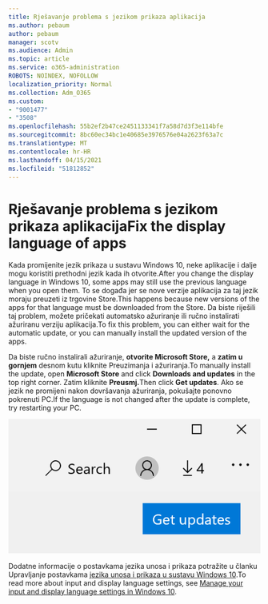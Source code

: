 ```yaml
---
title: Rješavanje problema s jezikom prikaza aplikacija
ms.author: pebaum
author: pebaum
manager: scotv
ms.audience: Admin
ms.topic: article
ms.service: o365-administration
ROBOTS: NOINDEX, NOFOLLOW
localization_priority: Normal
ms.collection: Adm_O365
ms.custom:
- "9001477"
- "3508"
ms.openlocfilehash: 55b2ef2b47ce2451133341f7a58d7d3f3e114bfe
ms.sourcegitcommit: 8bc60ec34bc1e40685e3976576e04a2623f63a7c
ms.translationtype: MT
ms.contentlocale: hr-HR
ms.lasthandoff: 04/15/2021
ms.locfileid: "51812852"
---
```

# <a name="fix-the-display-language-of-apps"></a><span data-ttu-id="bb4f4-102">Rješavanje problema s jezikom prikaza aplikacija</span><span class="sxs-lookup"><span data-stu-id="bb4f4-102">Fix the display language of apps</span></span>

<span data-ttu-id="bb4f4-103">Kada promijenite jezik prikaza u sustavu Windows 10, neke aplikacije i dalje mogu koristiti prethodni jezik kada ih otvorite.</span><span class="sxs-lookup"><span data-stu-id="bb4f4-103">After you change the display language in Windows 10, some apps may still use the previous language when you open them.</span></span> <span data-ttu-id="bb4f4-104">To se događa jer se nove verzije aplikacija za taj jezik moraju preuzeti iz trgovine Store.</span><span class="sxs-lookup"><span data-stu-id="bb4f4-104">This happens because new versions of the apps for that language must be downloaded from the Store.</span></span> <span data-ttu-id="bb4f4-105">Da biste riješili taj problem, možete pričekati automatsko ažuriranje ili ručno instalirati ažuriranu verziju aplikacija.</span><span class="sxs-lookup"><span data-stu-id="bb4f4-105">To fix this problem, you can either wait for the automatic update, or you can manually install the updated version of the apps.</span></span>

<span data-ttu-id="bb4f4-106">Da biste ručno instalirali ažuriranje, **otvorite Microsoft Store,** a **zatim u gornjem** desnom kutu kliknite Preuzimanja i ažuriranja.</span><span class="sxs-lookup"><span data-stu-id="bb4f4-106">To manually install the update, open **Microsoft Store** and click **Downloads and updates** in the top right corner.</span></span> <span data-ttu-id="bb4f4-107">Zatim kliknite **Preusmj.**</span><span class="sxs-lookup"><span data-stu-id="bb4f4-107">Then click **Get updates**.</span></span> <span data-ttu-id="bb4f4-108">Ako se jezik ne promijeni nakon dovršavanja ažuriranja, pokušajte ponovno pokrenuti PC.</span><span class="sxs-lookup"><span data-stu-id="bb4f4-108">If the language is not changed after the update is complete, try restarting your PC.</span></span>

![Nabavite ažuriranja.](media/get-updates.png)

<span data-ttu-id="bb4f4-110">Dodatne informacije o postavkama jezika unosa i prikaza potražite u članku Upravljanje postavkama [jezika unosa i prikaza u sustavu Windows 10](https://support.microsoft.com/help/4027670/windows-10-add-and-switch-input-and-display-language-preferences).</span><span class="sxs-lookup"><span data-stu-id="bb4f4-110">To read more about input and display language settings, see [Manage your input and display language settings in Windows 10](https://support.microsoft.com/help/4027670/windows-10-add-and-switch-input-and-display-language-preferences).</span></span>
